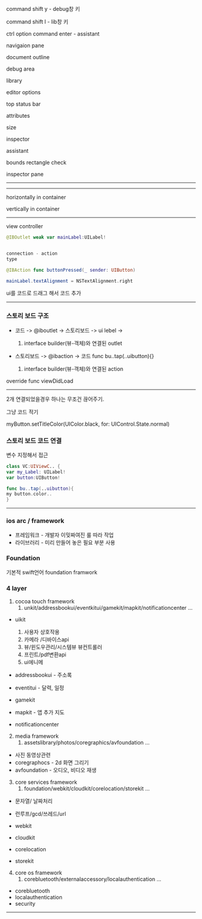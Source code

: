 


command shift y - debug창 키

command shift l - lib창 키

ctrl option command enter - assistant

navigaion pane

document outline

debug area

library

editor options

top status bar

attributes

size

inspector

assistant

bounds rectangle check

inspector pane

---
---

horizontally in container

vertically in container

---


view controller

``` swift
@IBOutlet weak var mainLabel:UILabel!


connection - action
type

@IBAction func buttonPressed(_ sender: UIButton)

mainLabel.textAlignment = NSTextAlignment.right


```
ui를 코드로 드래그 해서 코드 추가


---

### 스토리 보드 구조

- 코드 -> @iboutlet -> 스토리보드 -> ui lebel ->
    1. interface builder(뷰-객체)와 연결된 outlet

- 스토리보드 -> @ibaction -> 코드 func bu..tap(..uibutton){}
    1. interface builder(뷰-객체)와 연결된 action
 
override func viewDidLoad

---

2개 연결되었을경우 하나는 무조건 끊어주기.

그냥 코드 적기

myButton.setTitleColor(UIColor.black, for: UIControl.State.normal)

### 스토리 보드 코드 연결


변수 지정해서 접근
``` swift
class VC:UIViewC.. {
var my_Label: UILabel!
var button:UIButton!

func bu..tap(..uibutton){
my button.color..
}
```

---

### ios arc / framework

- 프레임워크 - 개발자 이밎짜여진 룰 따라 작업
- 라이브러리 - 미리 만들어 놓은 필요 부분 사용

### Foundation 

기본적 swift언어
foundation framwork


### 4 layer 
1. cocoa touch framework
   1.  unkit/addressbookui/eventkitui/gamekit/mapkit/notificationcenter ...

- uikit
  1. 사용자 상호작용
  2. 카메라 /디바이스api
  3. 뷰/윈도우관리/시스템뷰 뷰컨트롤러
  4. 프린트/pdf변환api
  5. ui에니메
 
- addressbookui - 주소록
- eventitui - 달력, 일정
- gamekit
- mapkit - 앱 추가 지도
- notificationcenter


2. media framework
   1. assetslibrary/photos/coregraphics/avfoundation ...

- 사진 동영상관련
- coregraphocs - 2d 화면 그리기
- avfoundation - 오디오, 비디오 재생
   
3. core services framework
   1. foundation/webkit/cloudkit/corelocation/storekit ...
- 문자열/ 날짜처리
- 런루프/gcd/쓰레드/url

- webkit
- cloudkit
- corelocation
- storekit
  
4. core os framework
   1. corebluetooth/externalaccessory/localauthentication ...

- corebluetooth
- localauthentication
- security
   
  


---
